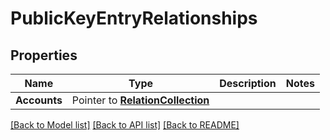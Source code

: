 # PublicKeyEntryRelationships

## Properties
Name | Type | Description | Notes
------------ | ------------- | ------------- | -------------
**Accounts** | Pointer to [**RelationCollection**](RelationCollection.md) |  | 

[[Back to Model list]](../README.md#documentation-for-models) [[Back to API list]](../README.md#documentation-for-api-endpoints) [[Back to README]](../README.md)



